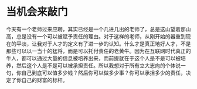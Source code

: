 # 当机会来敲门

今天有一个老师过来应聘，其实已经是一个几进几出的老师了，总是这山望着那山高，总是没有一个可以被赋予责任的理由。对于这样的老师，从刚开始的器重到现在的平淡，让我对于人才的定义有了进一步的认知。什么才是真正地好人才，不是那些可以以一当十的猛将，而是可以托付责任的老黄牛。因为在互联网时代真正的牛人，都可以通过大量的信息被培养出来，而前提就在于这个人是不是可以被培养，然后这个人是不是可以被承担责任。所以我想对于所有立大志向的个体说一句，你自己到底可以值多少钱？然后你可以做多少事？你可以承担多少的责任，决定了你自己的财富的标杆。
